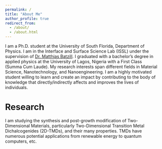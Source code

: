 ```yaml
---
permalink: /
title: "About Me"
author_profile: true
redirect_from: 
  - /about/
  - /about.html
---
```


I am a Ph.D. student at the University of South Florida, Department of Physics. I am in the Interface and Surface Science Lab (ISSL) under the supervision of [Dr. Matthias Batzill](https://scholar.google.com/citations?user=t9nQkX4AAAAJ&hl=en&oi=ao). I graduated with a bachelor’s degree in applied physics at the University of Lagos, Nigeria with a First Class (Summa Cum Laude). My research interests span different fields in Material Science, Nanotechnology, and Nanoengineering. I am a highly motivated student willing to learn and create an impact by contributing to the body of knowledge that directly/indirectly affects and improves the lives of individuals.

Research
======
I am studying the synthesis and post-growth modification of Two-Dimensional Materials, particularly Two-Dimensional Transition Metal Dichalcogenides (2D-TMDs), and their many properties. TMDs have numerous potential applications from renewable energy to quantum computers, etc.




